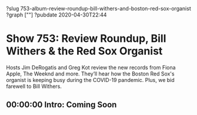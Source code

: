 ?slug 753-album-review-roundup-bill-withers-and-boston-red-sox-organist
?graph [""]
?pubdate 2020-04-30T22:44

# Show 753: Review Roundup, Bill Withers & the Red Sox Organist

Hosts Jim DeRogatis and Greg Kot review the new records from Fiona Apple, The Weeknd and more. They’ll hear how the Boston Red Sox's organist is keeping busy during the COVID-19 pandemic. Plus, we bid farewell to Bill Withers.

## 00:00:00 Intro: Coming Soon